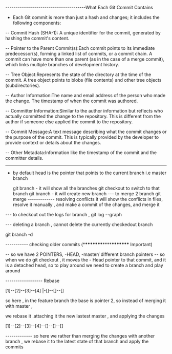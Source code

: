 ---------------------------------------What Each Git Commit Contains

- Each Git commit is more than just a hash and changes; it includes the following components:

-- Commit Hash (SHA-1): A unique identifier for the commit, generated by hashing the commit's content.

-- Pointer to the Parent Commit(s):Each commit points to its immediate predecessor(s), forming a linked list of commits, or a commit chain.
A commit can have more than one parent (as in the case of a merge commit), which links multiple branches of development history.

-- Tree Object:Represents the state of the directory at the time of the commit.
A tree object points to blobs (file contents) and other tree objects (subdirectories).

-- Author Information:The name and email address of the person who made the change.
The timestamp of when the commit was authored.

-- Committer Information:Similar to the author information but reflects who actually committed the change to the repository.
This is different from the author if someone else applied the commit to the repository.

-- Commit Message:A text message describing what the commit changes or the purpose of the commit. This is typically provided by the developer to provide context or details about the changes.

-- Other Metadata:Information like the timestamp of the commit and the committer details.

---

- by default head is the pointer that points to the current branch i.e master branch

  git branch - it will show all the branches
  git checkout <branchName> to switch to that branch
  git branch <brancName> - it will create new branch
  --- to merge 2 branch
  git merge <branchName>
  ------------- resolving conflicts
  it will show the conflicts in files, resolve it manually , and make a commit of the changes, and merge it

--- to checkout out the logs for branch ,
git log --graph

--- deleting a branch , cannot delete the currently checkedout branch

git branch -d <branchName>

----------- checking older commits (\***\*\*\*\*\*\*\***\*\*\*\***\*\*\*\*\*\*\*** Important)

-- so we have 2 POINTERS, -HEAD, -master/ different branch pointers
-- so when we do git checkout <commit hash>, it moves the - Head pointer to that commit, and it is a detached head, so to play around we need to create a branch and play around

------------------ Rebase

[1]--[2]--[3]--[4]
|-[]--[]--[]

so here , in the feature branch the base is pointer 2, so instead of merging it with master ,

we rebase it .attaching it the new lastest master , and applying the changes

[1]--[2]--[3]--[4]--[]--[]--[]

------------- so here we rather than merging the changes with another branch , we rebase it to the latest state of that branch and apply the commits
